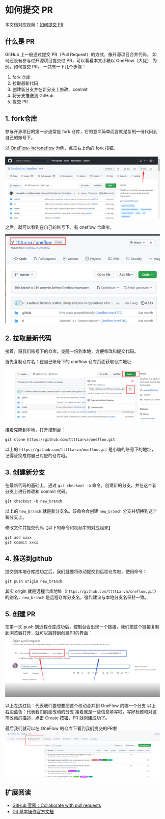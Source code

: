 # 如何提交 PR

本文档对应视频：[如何提交 PR](https://bilibili.com/tttlarval/xxxx)

## 什么是 PR
GitHub 上一般通过提交 PR（Pull Request）的方式，像开源项目合并代码。
如何还没有参与过开源项目提交过 PR，可以看看本文小糖以 OneFlow（大佬） 为例，如何提交 PR。
一共有一下几个步骤：

1. fork 仓库
2. 拉取最新代码
3. 创建新分支并在新分支上修改、commit
4. 将分支推送到 GitHub
5. 提交 PR


## 1. fork仓库
参与开源项目的第一步通常是 fork 仓库，它的意义简单而言就是复制一份代码到自己的账号下。

以 [OneFlow-Inc/oneflow](https://github.com/Oneflow-Inc/oneflow/) 为例，点击右上角的 fork 按钮。

![2e1d1ed2-9cfa-410a-92ef-5e076b4789d4.png](01_how_to_pr1_files/2e1d1ed2-9cfa-410a-92ef-5e076b4789d4.png)

之后，就可以看到在自己的账号下，有 oneflow 仓库啦。

![caefad21-970c-4f5a-b8f8-22c566c8d8ba.png](01_how_to_pr1_files/caefad21-970c-4f5a-b8f8-22c566c8d8ba.png)

## 2. 拉取最新代码
接着，将我们账号下的仓库，克隆一份到本地，方便修改和提交代码。

首先复制仓库名：在自己账号下的 oneflow 仓库页面获取仓库地址

![a7021068-64c4-423f-80f0-675c25535a78.png](01_how_to_pr1_files/a7021068-64c4-423f-80f0-675c25535a78.png)

接着克隆到本地，打开控制台：
```
git clone https://github.com/ttttLarva/oneflow.git
```

以上的 `https://github.com/ttttLarva/oneflow.git` 是小糖的账号下的地址，记得替换成你自己对应的仓库哦。


## 3. 创建新分支
在最新代码的基础上，通过 `git checkout -b` 命令，创建新的分支。并在这个新分支上进行修改和 commit 代码。

```
git checkout -b new_branch
```
以上的 `new_branch` 就是新分支名。该命令会创建 `new_branch` 分支并切换到这个新分支上。

修改文件并提交代码【以下的命令和视频中的对应起来】

```
git add xxxx
git commit xxxx
```

## 4. 推送到github
提交到本地仓库成功之后，我们就要将改动提交到远程仓库啦，使用命令：

```
git push origin new_branch
```

其实 origin 就是远程仓库地址（`https://github.com/ttttLarva/oneflow.git`）的别名，`new_branch` 是远程仓库分支名，强烈建议与本地分支名保持一致。

## 5. 创建 PR
在第一次 push 到远程仓库成功后，控制台会出现一个链接，我们把这个链接复制到浏览器打开，就可以跳转到创建PR的界面：
![e5522f69-9479-4232-a4dc-e48019e31cb7.png](01_how_to_pr1_files/e5522f69-9479-4232-a4dc-e48019e31cb7.png)

以上左边红色：代表我们要想要把这个改动合并到 OneFlow 的哪一个分支
以上右边蓝色：代表我们前面改动的分支
接着就是一些信息填写啦，写好标题和对这笔改动的描述，点击 Create 按钮，PR 就创建成功了。

最后我们就可以在 OneFlow 的仓库下看到我们提交的PR啦
![ab244d12-c17e-458b-bd64-b08be250fd9b.png](01_how_to_pr1_files/ab244d12-c17e-458b-bd64-b08be250fd9b.png)


## 扩展阅读

- [GitHub 官网：Collaborate with pull requests](https://docs.github.com/en/github/collaborating-with-pull-requests)
- [Git 基本操作官方文档](https://git-scm.com/doc)

